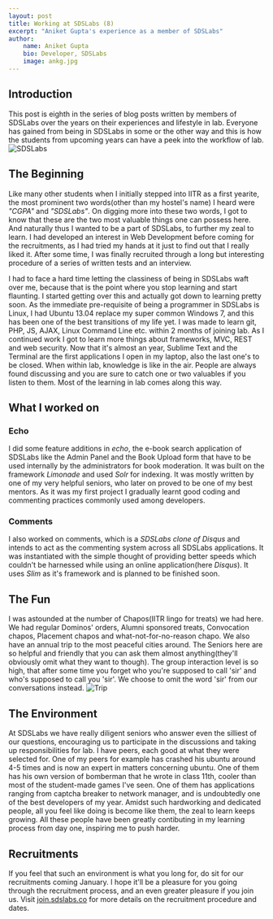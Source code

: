```yaml
---
layout: post
title: Working at SDSLabs (8)
excerpt: "Aniket Gupta's experience as a member of SDSLabs"
author:
    name: Aniket Gupta
    bio: Developer, SDSLabs
    image: ankg.jpg
---
```


## Introduction

This post is eighth in the series of blog posts written by members of SDSLabs over the years on their experiences and lifestyle in lab. Everyone has gained from being in SDSLabs in some or the other way and this is how the students from upcoming years can have a peek into the workflow of lab.
![SDSLabs](/images/posts/SDSLabs_1.jpg)

## The Beginning

Like many other students when I initially stepped into IITR as a first yearite, the most prominent two words(other than my hostel's name) I heard were _"CGPA"_ and _"SDSLabs"_. On digging more into these two words, I got to know that these are the two most valuable things one can possess here. And naturally thus I wanted to be a part of SDSLabs, to further my zeal to learn. I had developed an interest in Web Development before coming for the recruitments, as I had tried my hands at it just to find out that I really liked it. After some time, I was finally recruited through a long but interesting procedure of a series of written tests and an interview.

I had to face a hard time letting the classiness of being in SDSLabs waft over me, because that is the point where you stop learning and start flaunting. I started getting over this and actually got down to learning pretty soon. As the immediate pre-requisite of being a programmer in SDSLabs is Linux, I had Ubuntu 13.04 replace my super common Windows 7, and this has been one of the best transitions of my life yet. I was made to learn git, PHP, JS, AJAX, Linux Command Line etc. within 2 months of joining lab. As I continued work I got to learn more things about frameworks, MVC, REST and web security. Now that it's almost an year, Sublime Text and the Terminal are the first applications I open in my laptop, also the last one's to be closed. When within lab, knowledge is like in the air. People are always found discussing and you are sure to catch one or two valuables if you listen to them. Most of the learning in lab comes along this way.

## What I worked on

### Echo

I did some feature additions in _echo_, the e-book search application of SDSLabs like the Admin Panel and the Book Upload form that have to be used internally by the administrators for book moderation. It was built on the framework _Limonade_ and used _Solr_ for indexing. It was mostly written by one of my very helpful seniors, who later on proved to be one of my best mentors. As it was my first project I gradually learnt good coding and commenting practices commonly used among developers.

### Comments

I also worked on comments, which is a _SDSLabs clone of Disqus_ and intends to act as the commenting system across all SDSLabs applications. It was instantiated with the simple thought of providing better speeds which couldn't be harnessed while using an online application(here _Disqus_). It uses _Slim_ as it's framework and is planned to be finished soon.

## The Fun

I was astounded at the number of Chapos(IITR lingo for treats) we had here. We had regular Dominos' orders, Alumni sponsored treats, Convocation chapos, Placement chapos and what-not-for-no-reason chapo. We also have an annual trip to the most peaceful cities around. The Seniors here are so helpful and friendly that you can ask them almost anything(they'll obviously omit what they want to though). The group interaction level is so high, that after some time you forget who you're supposed to call 'sir' and who's supposed to call you 'sir'. We choose to omit the word 'sir' from our conversations instead.
![Trip](/images/posts/Trip_1.jpg)

## The Environment

At SDSLabs we have really diligent seniors who answer even the silliest of our questions, encouraging us to participate in the discussions and taking up responsibilities for lab. I have peers, each good at what they were selected for. One of my peers for example has crashed his ubuntu around 4-5 times and is now an expert in matters concerning ubuntu. One of them has his own version of bomberman that he wrote in class 11th, cooler than most of the student-made games I've seen. One of them has applications ranging from captcha breaker to network manager, and is undoubtedly one of the best developers of my year. Amidst such hardworking and dedicated people, all you feel like doing is become like them, the zeal to learn keeps growing. All these people have been greatly contibuting in my learning process from day one, inspiring me to push harder.

## Recruitments

If you feel that such an environment is what you long for, do sit for our recruitments coming January. I hope it'll be a pleasure for you going through the recruitment process, and an even greater pleasure if you join us. Visit [join.sdslabs.co](https://join.sdslabs.co/) for more details on the recruitment procedure and dates. 

